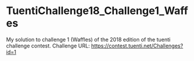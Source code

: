# TuentiChallenge18_Challenge1_Waffes
My solution to challenge 1 (Waffles) of the 2018 edition of the tuenti challenge contest.
Challenge URL: https://contest.tuenti.net/Challenges?id=1
